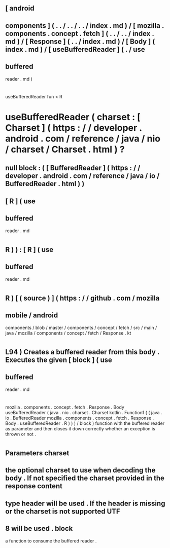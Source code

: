[
android
-
components
]
(
.
.
/
.
.
/
.
.
/
index
.
md
)
/
[
mozilla
.
components
.
concept
.
fetch
]
(
.
.
/
.
.
/
index
.
md
)
/
[
Response
]
(
.
.
/
index
.
md
)
/
[
Body
]
(
index
.
md
)
/
[
useBufferedReader
]
(
.
/
use
-
buffered
-
reader
.
md
)
#
useBufferedReader
fun
<
R
>
useBufferedReader
(
charset
:
[
Charset
]
(
https
:
/
/
developer
.
android
.
com
/
reference
/
java
/
nio
/
charset
/
Charset
.
html
)
?
=
null
block
:
(
[
BufferedReader
]
(
https
:
/
/
developer
.
android
.
com
/
reference
/
java
/
io
/
BufferedReader
.
html
)
)
-
>
[
R
]
(
use
-
buffered
-
reader
.
md
#
R
)
)
:
[
R
]
(
use
-
buffered
-
reader
.
md
#
R
)
[
(
source
)
]
(
https
:
/
/
github
.
com
/
mozilla
-
mobile
/
android
-
components
/
blob
/
master
/
components
/
concept
/
fetch
/
src
/
main
/
java
/
mozilla
/
components
/
concept
/
fetch
/
Response
.
kt
#
L94
)
Creates
a
buffered
reader
from
this
body
.
Executes
the
given
[
block
]
(
use
-
buffered
-
reader
.
md
#
mozilla
.
components
.
concept
.
fetch
.
Response
.
Body
useBufferedReader
(
java
.
nio
.
charset
.
Charset
kotlin
.
Function1
(
(
java
.
io
.
BufferedReader
mozilla
.
components
.
concept
.
fetch
.
Response
.
Body
.
useBufferedReader
.
R
)
)
)
/
block
)
function
with
the
buffered
reader
as
parameter
and
then
closes
it
down
correctly
whether
an
exception
is
thrown
or
not
.
#
#
#
Parameters
charset
-
the
optional
charset
to
use
when
decoding
the
body
.
If
not
specified
the
charset
provided
in
the
response
content
-
type
header
will
be
used
.
If
the
header
is
missing
or
the
charset
is
not
supported
UTF
-
8
will
be
used
.
block
-
a
function
to
consume
the
buffered
reader
.
